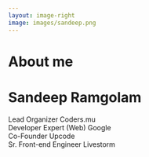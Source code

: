 ```yaml
---
layout: image-right
image: images/sandeep.png
---
```


# About me

<div class="flex items-center h-full relative z-10">
  <div class="space-y-8">    
    <div class="space-y-4">
      <h1 class="text-4xl font-bold">Sandeep Ramgolam</h1>
      <div class="text-xl space-y-2">
        <div class="grid grid-cols-[25px_auto_1fr] gap-2">
            <carbon:code />
            <span class="text-red-500">Lead Organizer</span>
            <span class="font-semibold mr-4">Coders.mu</span>
        </div>
        <div class="grid grid-cols-[25px_auto_1fr] gap-2">
            <carbon:logo-google />
            <span class="text-blue-500">Developer Expert (Web)</span>
            <span class="font-semibold mr-4">Google</span>
        </div>
        <div class="grid grid-cols-[25px_auto_1fr] gap-2">
            <ph:brackets-curly-bold />
            <span class="text-yellow-500">Co-Founder</span>
            <span class="font-semibold mr-4">Upcode</span>
        </div>
        <div class="grid grid-cols-[25px_auto_1fr] gap-2">
            <ph:funnel-simple-bold />
            <span class="text-green-500">Sr. Front-end Engineer</span>
            <span class="font-semibold mr-4">Livestorm</span>
        </div>  
      </div>
    </div>
  </div>
</div>

<!--
Speaker introduction slide - provides context about who is presenting and builds credibility before diving into the technical content.
-->
